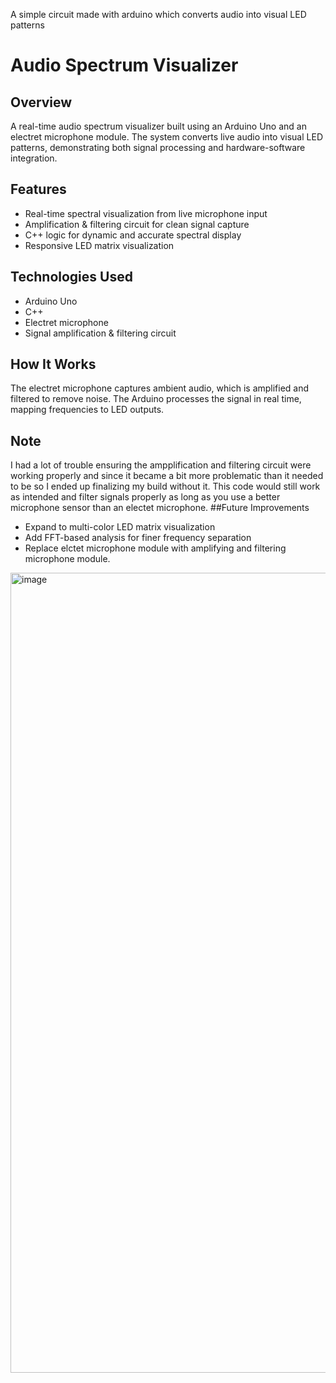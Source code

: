 A simple circuit made with arduino which converts audio into visual LED patterns
# Audio Spectrum Visualizer

## Overview
A real-time audio spectrum visualizer built using an Arduino Uno and an electret microphone module. The system converts live audio into visual LED patterns, demonstrating both signal processing and hardware-software integration.

## Features
- Real-time spectral visualization from live microphone input  
- Amplification & filtering circuit for clean signal capture  
- C++ logic for dynamic and accurate spectral display  
- Responsive LED matrix visualization  

## Technologies Used
- Arduino Uno  
- C++  
- Electret microphone  
- Signal amplification & filtering circuit  

## How It Works
The electret microphone captures ambient audio, which is amplified and filtered to remove noise. The Arduino processes the signal in real time, mapping frequencies to LED outputs.
## Note
I had a lot of trouble ensuring the ampplification and filtering circuit were working properly and since it became a bit more problematic than it needed to be so I ended up finalizing my build without it. This code would still work as intended and filter signals properly as long as you use a better microphone sensor than an electet microphone.
##Future Improvements
- Expand to multi-color LED matrix visualization  
- Add FFT-based analysis for finer frequency separation
- Replace elctet microphone module with amplifying and filtering microphone module.
<img width="960" height="1280" alt="image" src="https://github.com/user-attachments/assets/33457625-0b2e-421c-a9d6-847f3d479788" />


